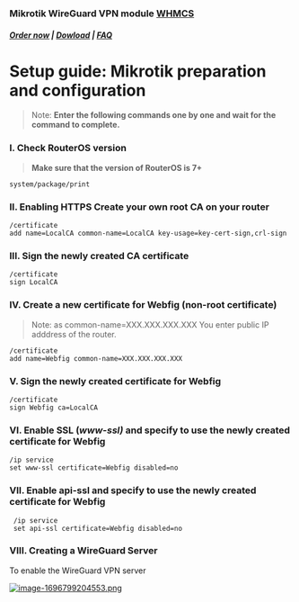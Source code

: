 ### Mikrotik WireGuard VPN module **[WHMCS](https://puqcloud.com/link.php?id=77)** 

#####  [Order now](https://puqcloud.com/index.php?rp=/store/whmcs-module-mikrotik-wireguard-vpn) | [Dowload](https://download.puqcloud.com/WHMCS/servers/PUQ_WHMCS-Mikrotik-WireGuard-VPN/) | [FAQ](https://faq.puqcloud.com/)

# Setup guide: Mikrotik preparation and configuration  

>Note: **Enter the following commands one by one and wait for the command to complete.**

### I. Check RouterOS version

>**Make sure that the version of RouterOS is 7+**

```shell
system/package/print 
```

### II. Enabling HTTPS Create your own root CA on your router

```
/certificate
add name=LocalCA common-name=LocalCA key-usage=key-cert-sign,crl-sign
```

### III. Sign the newly created CA certificate

```
/certificate
sign LocalCA
```  

### IV. Create a new certificate for Webfig (non-root certificate)

>Note: as common-name=XXX.XXX.XXX.XXX You enter public IP adddress of the router.

```
/certificate
add name=Webfig common-name=XXX.XXX.XXX.XXX
```  

### V. Sign the newly created certificate for Webfig

```
/certificate
sign Webfig ca=LocalCA 
```

### VI. Enable SSL (*www-ssl)* and specify to use the newly created certificate for Webfig

```
/ip service
set www-ssl certificate=Webfig disabled=no
```

### VII. Enable api-ssl and specify to use the newly created certificate for Webfig

```
 /ip service 
 set api-ssl certificate=Webfig disabled=no 
```

### VIII. Creating a WireGuard Server

To enable the WireGuard VPN server

[![image-1696799204553.png](https://doc.puq.info/uploads/images/gallery/2023-10/scaled-1680-/image-1696799204553.png)](https://doc.puq.info/uploads/images/gallery/2023-10/image-1696799204553.png)